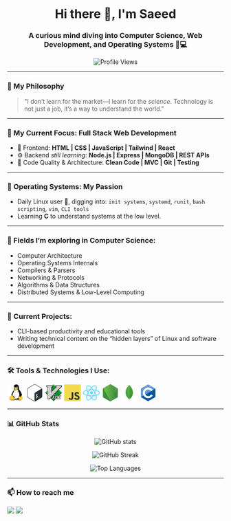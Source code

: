 <h1 align="center">Hi there 👋, I'm Saeed </h1>
<h3 align="center">A curious mind diving into Computer Science, Web Development, and Operating Systems 🧠💻</h3>

<p align="center">
  <img src="https://komarev.com/ghpvc/?username=saeeedhany&label=Profile%20Views&color=blue&style=flat-square" alt="Profile Views"/>
</p>

---

### 🧭 My Philosophy
> "I don’t learn for the market—I learn for the *science*. Technology is not just a job, it’s a way to understand the world."

---

### 💼 My Current Focus: Full Stack Web Development
- 🧱 Frontend: **HTML | CSS | JavaScript | Tailwind | React**
- ⚙️ Backend _*still learning*_: **Node.js | Express | MongoDB | REST APIs**
- 🧩 Code Quality & Architecture: **Clean Code | MVC | Git | Testing**

---

### 🧰 Operating Systems: My Passion
- Daily Linux user 🐧, digging into:
  `init systems`, `systemd`, `runit`, `bash scripting`, `vim`, `CLI tools`
- Learning **C** to understand systems at the low level.

---

### 🧠 Fields I’m exploring in Computer Science:
- Computer Architecture
- Operating Systems Internals
- Compilers & Parsers
- Networking & Protocols
- Algorithms & Data Structures
- Distributed Systems & Low-Level Computing

---

### 🚀 Current Projects:
- CLI-based productivity and educational tools
- Writing technical content on the “hidden layers” of Linux and software development

---

### 🛠️ Tools & Technologies I Use:
<p align="left">
  <img src="https://raw.githubusercontent.com/devicons/devicon/master/icons/linux/linux-original.svg" alt="linux" width="40" height="40"/>
  <img src="https://raw.githubusercontent.com/devicons/devicon/master/icons/bash/bash-original.svg" alt="bash" width="40" height="40"/>
  <img src="https://raw.githubusercontent.com/devicons/devicon/master/icons/vim/vim-original.svg" alt="vim" width="40" height="40"/>
  <img src="https://raw.githubusercontent.com/devicons/devicon/master/icons/javascript/javascript-original.svg" alt="js" width="40" height="40"/>
  <img src="https://raw.githubusercontent.com/devicons/devicon/master/icons/react/react-original.svg" alt="react" width="40" height="40"/>
  <img src="https://raw.githubusercontent.com/devicons/devicon/master/icons/nodejs/nodejs-original.svg" alt="node" width="40" height="40"/>
  <img src="https://raw.githubusercontent.com/devicons/devicon/master/icons/mongodb/mongodb-original.svg" alt="mongodb" width="40" height="40"/>
  <img src="https://raw.githubusercontent.com/devicons/devicon/master/icons/c/c-original.svg" alt="c" width="40" height="40"/>
</p>

---

### 📊 GitHub Stats
<p align="center">
  <img src="https://github-readme-stats.vercel.app/api?username=saeeedhany&show_icons=true&theme=tokyonight" alt="GitHub stats" />
</p>

<p align="center">
  <img src="https://github-readme-streak-stats.herokuapp.com?user=saeeedhany&theme=tokyonight" alt="GitHub Streak" />
</p>

<p align="center">
  <img src="https://github-readme-stats.vercel.app/api/top-langs/?username=saeeedhany&layout=compact&theme=tokyonight" alt="Top Languages" />
</p>

---

### 📫 How to reach me
<p>
  <a href="mailto:alsaeedalbasi0ny@gmail.com"><img src="https://img.shields.io/badge/-Email-red?style=flat-square&logo=gmail&logoColor=white"/></a>
  <a href="https://linkedin.com/in/<!-- your linkedin -->"><img src="https://img.shields.io/badge/-LinkedIn-blue?style=flat-square&logo=linkedin&logoColor=white"/></a>
</p>
